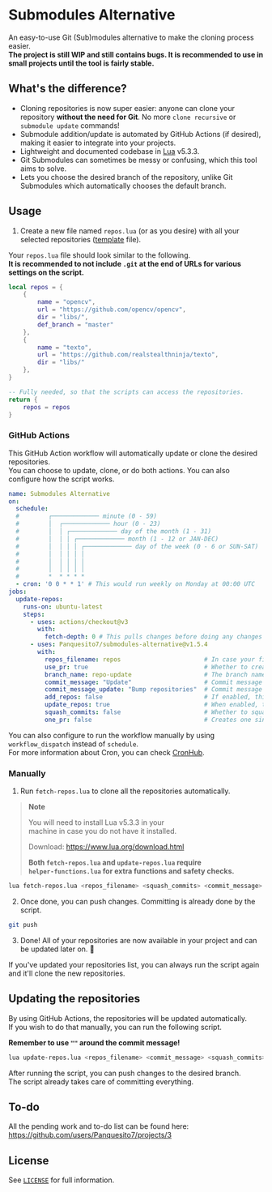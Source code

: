 # Submodules Alternative

An easy-to-use Git (Sub)modules alternative to make the cloning process easier.\
**The project is still WIP and still contains bugs. It is recommended to use in small projects until the tool is fairly stable.**

## What's the difference?

- Cloning repositories is now super easier: anyone can clone your repository **without the need for Git**. No more `clone recursive` or `submodule update` commands!
- Submodule addition/update is automated by GitHub Actions (if desired), making it easier to integrate into your projects.
- Lightweight and documented codebase in [Lua](https://www.lua.org/) v5.3.3.
- Git Submodules can sometimes be messy or confusing, which this tool aims to solve.
- Lets you choose the desired branch of the repository, unlike Git Submodules which automatically chooses the default branch.
<!-- - Easily specify which files are ignored at the moment of updating the repositories. This is very useful if you want to modify a repository/submodule. -->

## Usage

1. Create a new file named `repos.lua` (or as you desire) with all your selected repositories ([template](https://github.com/Panquesito7/submodules-alternative/blob/main/repos-template.lua) file).

Your `repos.lua` file should look similar to the following.\
**It is recommended to not include `.git` at the end of URLs for various settings on the script.**

```lua
local repos = {
    {
        name = "opencv",
        url = "https://github.com/opencv/opencv",
        dir = "libs/",
        def_branch = "master"
    },
    {
        name = "texto",
        url = "https://github.com/realstealthninja/texto",
        dir = "libs/"
    },
}

-- Fully needed, so that the scripts can access the repositories.
return {
    repos = repos
}
```

### GitHub Actions

This GitHub Action workflow will automatically update or clone the desired repositories.\
You can choose to update, clone, or do both actions. You can also configure how the script works.

```yml
name: Submodules Alternative
on:
  schedule:
  #        ┌───────────── minute (0 - 59)
  #        │  ┌───────────── hour (0 - 23)
  #        │  │ ┌───────────── day of the month (1 - 31)
  #        │  │ │ ┌───────────── month (1 - 12 or JAN-DEC)
  #        │  │ │ │ ┌───────────── day of the week (0 - 6 or SUN-SAT)
  #        │  │ │ │ │
  #        │  │ │ │ │
  #        │  │ │ │ │
  #        *  * * * *
  - cron: '0 0 * * 1' # This would run weekly on Monday at 00:00 UTC
jobs:
  update-repos:
    runs-on: ubuntu-latest
    steps:
      - uses: actions/checkout@v3
        with:
          fetch-depth: 0 # This pulls changes before doing any changes
      - uses: Panquesito7/submodules-alternative@v1.5.4
        with:
          repos_filename: repos                       # In case your file is named `repos.lua`, you can leave it as `repos`.
          use_pr: true                                # Whether to create a pull request when updating/adding the repositories.
          branch_name: repo-update                    # The branch name to use (only if `use_pr` is enabled).
          commit_message: "Update"                    # Commit message used when adding new repositories.
          commit_message_update: "Bump repositories"  # Commit message used when updating all the repositories.
          add_repos: false                            # If enabled, this will clone all the repositories listed in your repos file.
          update_repos: true                          # When enabled, this will attempt to update all the repositories.
          squash_commits: false                       # Whether to squash all commits or not on every repository update/addition. Cannot be used if `one_pr` is disabled.
          one_pr: false                               # Creates one single PR for everything if enabled. Works only for `update_repos` if disabled.
```

You can also configure to run the workflow manually by using `workflow_dispatch` instead of `schedule`.\
For more information about Cron, you can check [CronHub](https://crontab.cronhub.io/).

### Manually

1. Run `fetch-repos.lua` to clone all the repositories automatically.

> **Note**
>
> You will need to install Lua v5.3.3 in your\
> machine in case you do not have it installed.
>
> Download: <https://www.lua.org/download.html>
>
> **Both `fetch-repos.lua` and `update-repos.lua` require\
> `helper-functions.lua` for extra functions and safety checks.**

```bash
lua fetch-repos.lua <repos_filename> <squash_commits> <commit_message> # No filename format required!
```

2. Once done, you can push changes. Committing is already done by the script.

```bash
git push
```

3. Done! All of your repositories are now available in your project and can be updated later on. 🎉

If you've updated your repositories list, you can always run the script again and it'll clone the new repositories.

## Updating the repositories

By using GitHub Actions, the repositories will be updated automatically.\
If you wish to do that manually, you can run the following script.

**Remember to use `""` around the commit message!**

```bash
lua update-repos.lua <repos_filename> <commit_message> <squash_commits> # No filename format required!
```

After running the script, you can push changes to the desired branch.\
The script already takes care of committing everything.

## To-do

All the pending work and to-do list can be found here: <https://github.com/users/Panquesito7/projects/3>

## License

See [`LICENSE`](LICENSE) for full information.
